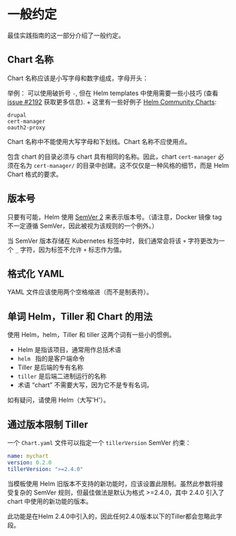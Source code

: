 # 一般约定

最佳实践指南的这一部分介绍了一般约定。

## Chart 名称

Chart 名称应该是小写字母和数字组成，字母开头：

举例：
可以使用破折号 `-`, 但在 Helm templates 中使用需要一些小技巧 (查看 [issue #2192](https://github.com/helm/helm/issues/2192) 获取更多信息).
+
这里有一些好例子 [Helm Community Charts](https://github.com/helm/charts):

```
drupal
cert-manager
oauth2-proxy
```

Chart 名称中不能使用大写字母和下划线。Chart 名称不应使用点。

包含 chart 的目录必须与 chart 具有相同的名称。因此，chart `cert-manager` 必须在名为 `cert-manager/` 的目录中创建。这不仅仅是一种风格的细节，而是 Helm Chart 格式的要求。

## 版本号

只要有可能，Helm 使用 [SemVer 2](http://semver.org) 来表示版本号。（请注意，Docker 镜像 tag 不一定遵循 SemVer，因此被视为该规则的一个例外。）

当 SemVer 版本存储在 Kubernetes 标签中时，我们通常会将该 `+` 字符更改为一个 `_` 字符，因为标签不允许 `+` 标志作为值。

## 格式化 YAML

YAML 文件应该使用两个空格缩进（而不是制表符）。

## 单词 Helm，Tiller 和 Chart 的用法
使用 Helm，helm，Tiller 和 tiller 这两个词有一些小的惯例。

- Helm 是指该项目，通常用作总括术语
- `helm ` 指的是客户端命令
- Tiller 是后端的专有名称
- `tiller` 是后端二进制运行的名称
- 术语 “chart” 不需要大写，因为它不是专有名词。

如有疑问，请使用 Helm（大写'H'）。

## 通过版本限制 Tiller

一个 `Chart.yaml` 文件可以指定一个 `tillerVersion` SemVer 约束：

```yaml
name: mychart
version: 0.2.0
tillerVersion: ">=2.4.0"
```

当模板使用 Helm 旧版本不支持的新功能时，应该设置此限制。虽然此参数将接受复杂的 SemVer 规则，但最佳做法是默认为格式 >=2.4.0，其中 2.4.0 引入了 chart 中使用的新功能的版本。

此功能是在Helm 2.4.0中引入的，因此任何2.4.0版本以下的Tiller都会忽略此字段。
